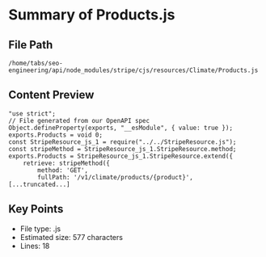 # Summary of Products.js
  
## File Path
`/home/tabs/seo-engineering/api/node_modules/stripe/cjs/resources/Climate/Products.js`

## Content Preview
```
"use strict";
// File generated from our OpenAPI spec
Object.defineProperty(exports, "__esModule", { value: true });
exports.Products = void 0;
const StripeResource_js_1 = require("../../StripeResource.js");
const stripeMethod = StripeResource_js_1.StripeResource.method;
exports.Products = StripeResource_js_1.StripeResource.extend({
    retrieve: stripeMethod({
        method: 'GET',
        fullPath: '/v1/climate/products/{product}',
[...truncated...]
```

## Key Points
- File type: .js
- Estimated size: 577 characters
- Lines: 18
